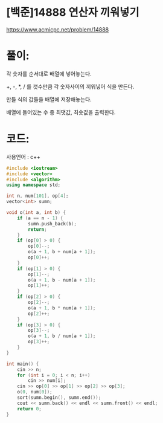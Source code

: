 # [백준]14888 연산자 끼워넣기

https://www.acmicpc.net/problem/14888

# 풀이:

각 숫자를 순서대로 배열에 넣어놓는다.

\+, -, *, / 를 갯수만큼 각 숫자사이의 끼워넣어 식을 만든다.

만들 식의 값들을 배열에 저장해놓는다.

배열에 들어있는 수 중 최댓값, 최솟값을 출력한다. 



# **코드:**

사용언어 : c++
```c++
#include <iostream>
#include <vector>
#include <algorithm>
using namespace std;

int n, num[101], op[4];
vector<int> sumn;

void o(int a, int b) {
	if (a == n - 1) {
		sumn.push_back(b);
		return;
	}
	if (op[0] > 0) {
		op[0]--;
		o(a + 1, b + num[a + 1]);
		op[0]++;
	}
	if (op[1] > 0) {
		op[1]--;
		o(a + 1, b - num[a + 1]);
		op[1]++;
	}
	if (op[2] > 0) {
		op[2]--;
		o(a + 1, b * num[a + 1]);
		op[2]++;
	}
	if (op[3] > 0) {
		op[3]--;
		o(a + 1, b / num[a + 1]);
		op[3]++;
	}
}

int main() {
	cin >> n;
	for (int i = 0; i < n; i++)
		cin >> num[i];
	cin >> op[0] >> op[1] >> op[2] >> op[3];
	o(0, num[0]);
	sort(sumn.begin(), sumn.end());
	cout << sumn.back() << endl << sumn.front() << endl;
	return 0;
}
```

